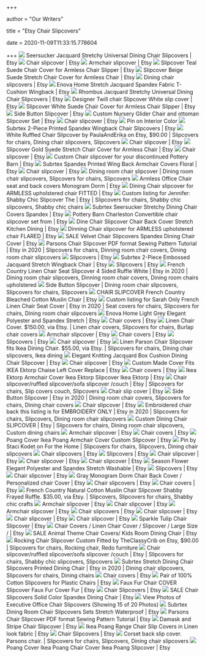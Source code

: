 +++
        
author = "Our Writers"
        
title = "Etsy Chair Slipcovers"
        
date = 2020-11-09T11:33:15.778604
        
+++
[ ![](https://i.etsystatic.com/16359677/r/il/9daa23/1959790617/il_570xN.1959790617_t122.jpg)](https://i.etsystatic.com/16359677/r/il/9daa23/1959790617/il_570xN.1959790617_t122.jpg) Seersucker Jacquard Stretchy Universal Dining Chair Slipcovers | Etsy
[ ![](https://i.etsystatic.com/12731963/r/il/8ce0aa/1362298697/il_570xN.1362298697_3tvr.jpg)](https://i.etsystatic.com/12731963/r/il/8ce0aa/1362298697/il_570xN.1362298697_3tvr.jpg) Chair slipcover | Etsy
[ ![](https://i.etsystatic.com/16359677/d/il/3ea086/2087362330/il_340x270.2087362330_sb2g.jpg?version=0)](https://i.etsystatic.com/16359677/d/il/3ea086/2087362330/il_340x270.2087362330_sb2g.jpg?version=0) Armchair slipcover | Etsy
[ ![](https://i.etsystatic.com/10543788/r/il/b4286a/1302192234/il_570xN.1302192234_3slu.jpg)](https://i.etsystatic.com/10543788/r/il/b4286a/1302192234/il_570xN.1302192234_3slu.jpg) Slipcover Teal Suede Chair Cover for Armless Chair Slipper | Etsy
[ ![](https://i.etsystatic.com/10543788/r/il/d32329/1316593570/il_570xN.1316593570_ltox.jpg)](https://i.etsystatic.com/10543788/r/il/d32329/1316593570/il_570xN.1316593570_ltox.jpg) Slipcover Beige Suede Stretch Chair Cover for Armless Chair | Etsy
[ ![](https://i.etsystatic.com/20927306/d/il/a746bc/2276211554/il_340x270.2276211554_dznj.jpg?version=0)](https://i.etsystatic.com/20927306/d/il/a746bc/2276211554/il_340x270.2276211554_dznj.jpg?version=0) Dining chair slipcovers | Etsy
[ ![](https://i.etsystatic.com/16359677/r/il/0ccf94/1905280231/il_570xN.1905280231_d9us.jpg)](https://i.etsystatic.com/16359677/r/il/0ccf94/1905280231/il_570xN.1905280231_d9us.jpg) Enova Home Stretch Jacquard Spandex Fabric T-Cushion Wingback | Etsy
[ ![](https://i.etsystatic.com/16359677/r/il/e1a67d/1905250423/il_570xN.1905250423_a61y.jpg)](https://i.etsystatic.com/16359677/r/il/e1a67d/1905250423/il_570xN.1905250423_a61y.jpg) Rhombus Jacquard Stretchy Universal Dining Chair Slipcovers | Etsy
[ ![](https://i.etsystatic.com/5561585/r/il/4c6ea8/1752336554/il_794xN.1752336554_hhpx.jpg)](https://i.etsystatic.com/5561585/r/il/4c6ea8/1752336554/il_794xN.1752336554_hhpx.jpg) Designer Twill chair Slipcover White slip cover | Etsy
[ ![](https://i.etsystatic.com/10543788/r/il/baeef3/1960060979/il_570xN.1960060979_bpnj.jpg)](https://i.etsystatic.com/10543788/r/il/baeef3/1960060979/il_570xN.1960060979_bpnj.jpg) Slipcover White Suede Chair Cover for Armless Chair Slipper | Etsy
[ ![](https://i.etsystatic.com/6707231/r/il/72f4e7/1206923441/il_570xN.1206923441_c8dl.jpg)](https://i.etsystatic.com/6707231/r/il/72f4e7/1206923441/il_570xN.1206923441_c8dl.jpg) Side Button Slipcover | Etsy
[ ![](https://i.etsystatic.com/8551658/r/il/1864b8/660276486/il_570xN.660276486_69m5.jpg)](https://i.etsystatic.com/8551658/r/il/1864b8/660276486/il_570xN.660276486_69m5.jpg) Custom Nursery Glider Chair and ottoman Slipcover Set | Etsy
[ ![](https://i.etsystatic.com/16359677/r/il/d915a6/2629551091/il_300x300.2629551091_k257.jpg)](https://i.etsystatic.com/16359677/r/il/d915a6/2629551091/il_300x300.2629551091_k257.jpg) Chair slipcover | Etsy
[ ![](https://i.pinimg.com/originals/9c/fb/03/9cfb0391deb1c453359a66b7d6e4950a.jpg)](https://i.pinimg.com/originals/9c/fb/03/9cfb0391deb1c453359a66b7d6e4950a.jpg) Pin on Interior Color
[ ![](https://i.etsystatic.com/18369773/r/il/706638/2177454379/il_794xN.2177454379_ogss.jpg)](https://i.etsystatic.com/18369773/r/il/706638/2177454379/il_794xN.2177454379_ogss.jpg) Subrtex 2-Piece Printed Spandex Wingback Chair Slipcovers | Etsy
[ ![](https://i.pinimg.com/originals/4c/dc/75/4cdc7560a9d586dd1fd97fedfc8b8d42.jpg)](https://i.pinimg.com/originals/4c/dc/75/4cdc7560a9d586dd1fd97fedfc8b8d42.jpg) White Ruffled Chair Slipcover by PaulaAndErika on Etsy, $90.00 | Slipcovers  for chairs, Dining chair slipcovers, Slipcovers
[ ![](https://i.etsystatic.com/9214343/c/2000/1589/0/1068/il/8a1cc6/1980544463/il_340x270.1980544463_ef5a.jpg)](https://i.etsystatic.com/9214343/c/2000/1589/0/1068/il/8a1cc6/1980544463/il_340x270.1980544463_ef5a.jpg) Chair slipcover | Etsy
[ ![](https://i.etsystatic.com/10543788/r/il/015d74/1714920612/il_570xN.1714920612_q7s5.jpg)](https://i.etsystatic.com/10543788/r/il/015d74/1714920612/il_570xN.1714920612_q7s5.jpg) Slipcover Gold Suede Stretch Chair Cover for Armless Chair | Etsy
[ ![](https://i.etsystatic.com/22860793/c/961/764/16/106/il/5eb242/2526087195/il_340x270.2526087195_l9ir.jpg)](https://i.etsystatic.com/22860793/c/961/764/16/106/il/5eb242/2526087195/il_340x270.2526087195_l9ir.jpg) Chair slipcover | Etsy
[ ![](https://i.etsystatic.com/8551658/r/il/5a2c3a/967005094/il_570xN.967005094_rspa.jpg)](https://i.etsystatic.com/8551658/r/il/5a2c3a/967005094/il_570xN.967005094_rspa.jpg) Custom Chair slipcover for your discontinued Pottery Barn | Etsy
[ ![](https://i.etsystatic.com/18369773/r/il/0514cc/2126590250/il_794xN.2126590250_c3va.jpg)](https://i.etsystatic.com/18369773/r/il/0514cc/2126590250/il_794xN.2126590250_c3va.jpg) Subrtex Spandex Printed Wing Back Armchair Covers Floral | Etsy
[ ![](https://i.etsystatic.com/20927306/r/il/1fe6fc/2385731702/il_300x300.2385731702_cda3.jpg)](https://i.etsystatic.com/20927306/r/il/1fe6fc/2385731702/il_300x300.2385731702_cda3.jpg) Chair slipcover | Etsy
[ ![](https://i.pinimg.com/originals/d2/42/d9/d242d9ce4028405fd29a7611b24e9dd5.jpg)](https://i.pinimg.com/originals/d2/42/d9/d242d9ce4028405fd29a7611b24e9dd5.jpg) Dining room chair slipcover | Dining room chair slipcovers, Slipcovers for  chairs, Slipcovers
[ ![](https://i.etsystatic.com/8620593/r/il/6ea166/1375350779/il_570xN.1375350779_758j.jpg)](https://i.etsystatic.com/8620593/r/il/6ea166/1375350779/il_570xN.1375350779_758j.jpg) Armless Office Chair seat and back covers Monogram Dorm | Etsy
[ ![](https://i.etsystatic.com/8620593/r/il/dec357/1702702755/il_570xN.1702702755_4m7i.jpg)](https://i.etsystatic.com/8620593/r/il/dec357/1702702755/il_570xN.1702702755_4m7i.jpg) Dining Chair slipcover for ARMLESS upholstered chair FITTED | Etsy
[ ![](https://i.pinimg.com/originals/6b/a3/fc/6ba3fc8b4cb02a9b0312e4d6fa758786.jpg)](https://i.pinimg.com/originals/6b/a3/fc/6ba3fc8b4cb02a9b0312e4d6fa758786.jpg) Custom listing for Jennifer: Shabby Chic Slipcover The | Etsy | Slipcovers  for chairs, Shabby chic slipcovers, Shabby chic chairs
[ ![](https://i.etsystatic.com/18369773/r/il/0d61f9/1996069492/il_794xN.1996069492_2qj8.jpg)](https://i.etsystatic.com/18369773/r/il/0d61f9/1996069492/il_794xN.1996069492_2qj8.jpg) Subrtex Seersucker Stretchy Dining Chair Covers Spandex | Etsy
[ ![](https://i.etsystatic.com/8551658/r/il/076396/1012996952/il_570xN.1012996952_4o2a.jpg)](https://i.etsystatic.com/8551658/r/il/076396/1012996952/il_570xN.1012996952_4o2a.jpg) Pottery Barn Charleston Convertible chair slipcover set from | Etsy
[ ![](https://i.etsystatic.com/16235424/r/il/14aa62/1884222421/il_570xN.1884222421_peu6.jpg)](https://i.etsystatic.com/16235424/r/il/14aa62/1884222421/il_570xN.1884222421_peu6.jpg) Dine Chair Slipcover Chair Back Cover Stretch Kitchen Dining | Etsy
[ ![](https://i.etsystatic.com/8620593/r/il/ab2e60/1598139488/il_570xN.1598139488_h3dm.jpg)](https://i.etsystatic.com/8620593/r/il/ab2e60/1598139488/il_570xN.1598139488_h3dm.jpg) Dinning Chair slipcover for ARMLESS upholstered chair FLARED | Etsy
[ ![](https://i.etsystatic.com/22860793/r/il/9e84bf/2407800312/il_570xN.2407800312_kg7x.jpg)](https://i.etsystatic.com/22860793/r/il/9e84bf/2407800312/il_570xN.2407800312_kg7x.jpg) SALE Velvet Chair Slipcovers Spandex Dining Chair Cover | Etsy
[ ![](https://i.pinimg.com/474x/68/f1/ee/68f1ee1dff09fb409d82b2f4530e622d.jpg)](https://i.pinimg.com/474x/68/f1/ee/68f1ee1dff09fb409d82b2f4530e622d.jpg) Parsons Chair Slipcover PDF format Sewing Pattern Tutorial | Etsy in 2020 |  Slipcovers for chairs, Dinning room chair covers, Dining room chair  slipcovers
[ ![](https://i.etsystatic.com/20927306/d/il/c7e279/2286589453/il_340x270.2286589453_cm45.jpg?version=0)](https://i.etsystatic.com/20927306/d/il/c7e279/2286589453/il_340x270.2286589453_cm45.jpg?version=0) Slipcovers | Etsy
[ ![](https://i.etsystatic.com/18369773/r/il/a1a3b6/1959891896/il_794xN.1959891896_lnlo.jpg)](https://i.etsystatic.com/18369773/r/il/a1a3b6/1959891896/il_794xN.1959891896_lnlo.jpg) Subrtex 2-Piece Embossed Jacquard Stretch Wingback Chair | Etsy
[ ![](https://i.etsystatic.com/20927306/d/il/5772b4/2163305609/il_340x270.2163305609_9wdi.jpg?version=0)](https://i.etsystatic.com/20927306/d/il/5772b4/2163305609/il_340x270.2163305609_9wdi.jpg?version=0) Slipcovers | Etsy
[ ![](https://i.pinimg.com/originals/fa/ac/ac/faacac3cb71d40ea88144e15acfb64d2.jpg)](https://i.pinimg.com/originals/fa/ac/ac/faacac3cb71d40ea88144e15acfb64d2.jpg) French Country Linen Chair Seat Slipcover 4 Sided Ruffle White | Etsy in  2020 | Dining room chair slipcovers, Dinning room chair covers, Dining room  chairs upholstered
[ ![](https://i.pinimg.com/474x/13/8c/49/138c490fa434336f3cf3bdf352811eb1.jpg)](https://i.pinimg.com/474x/13/8c/49/138c490fa434336f3cf3bdf352811eb1.jpg) Side Button Slipcover | Dining room chair slipcovers, Slipcovers for chairs,  Slipcovers
[ ![](https://i.etsystatic.com/5708444/r/il/c37a60/556601717/il_570xN.556601717_bewz.jpg)](https://i.etsystatic.com/5708444/r/il/c37a60/556601717/il_570xN.556601717_bewz.jpg) CHAIR SLIPCOVER French Country Bleached Cotton Muslin Chair | Etsy
[ ![](https://i.pinimg.com/736x/0e/53/b3/0e53b33ba4dc63fe24a85d1f6caef64d.jpg)](https://i.pinimg.com/736x/0e/53/b3/0e53b33ba4dc63fe24a85d1f6caef64d.jpg) Custom listing for Sarah Only French Linen Chair Seat Cover | Etsy in 2020  | Seat covers for chairs, Slipcovers for chairs, Dining room chair  slipcovers
[ ![](https://i.etsystatic.com/16359677/r/il/847afe/1853745051/il_570xN.1853745051_c0rx.jpg)](https://i.etsystatic.com/16359677/r/il/847afe/1853745051/il_570xN.1853745051_c0rx.jpg) Enova Home Light Grey Elegant Polyester and Spandex Stretch | Etsy
[ ![](https://i.etsystatic.com/23061656/d/il/ca5e4f/2410460861/il_340x270.2410460861_4abd.jpg?version=0)](https://i.etsystatic.com/23061656/d/il/ca5e4f/2410460861/il_340x270.2410460861_4abd.jpg?version=0) Chair covers | Etsy
[ ![](https://i.pinimg.com/originals/2f/37/76/2f37769c7c786e23974a2cc1263c6d88.jpg)](https://i.pinimg.com/originals/2f/37/76/2f37769c7c786e23974a2cc1263c6d88.jpg) Linen Chair Cover. $150.00, via Etsy. | Linen chair covers, Slipcovers for  chairs, Burlap chair covers
[ ![](https://i.etsystatic.com/16359677/d/il/b2a36d/2629672475/il_340x270.2629672475_ru89.jpg?version=0)](https://i.etsystatic.com/16359677/d/il/b2a36d/2629672475/il_340x270.2629672475_ru89.jpg?version=0) Armchair slipcover | Etsy
[ ![](https://i.etsystatic.com/20927306/r/il/14b097/2282969255/il_300x300.2282969255_8exv.jpg)](https://i.etsystatic.com/20927306/r/il/14b097/2282969255/il_300x300.2282969255_8exv.jpg) Chair covers | Etsy
[ ![](https://i.etsystatic.com/20927306/d/il/fd46bc/2215600386/il_340x270.2215600386_ctcl.jpg?version=0)](https://i.etsystatic.com/20927306/d/il/fd46bc/2215600386/il_340x270.2215600386_ctcl.jpg?version=0) Slipcovers | Etsy
[ ![](https://i.etsystatic.com/16359677/d/il/8248fc/1806276300/il_340x270.1806276300_7an8.jpg?version=0)](https://i.etsystatic.com/16359677/d/il/8248fc/1806276300/il_340x270.1806276300_7an8.jpg?version=0) Chair slipcover | Etsy
[ ![](https://i.pinimg.com/originals/e9/5d/b2/e95db288fe66628ee0c3515837fad10f.jpg)](https://i.pinimg.com/originals/e9/5d/b2/e95db288fe66628ee0c3515837fad10f.jpg) Linen Parson Chair Slipcover fits Ikea Dining Chair. $55.00, via Etsy. |  Slipcovers for chairs, Dining chair slipcovers, Ikea dining
[ ![](https://i.etsystatic.com/16359677/r/il/8fd404/1646946992/il_570xN.1646946992_gps3.jpg)](https://i.etsystatic.com/16359677/r/il/8fd404/1646946992/il_570xN.1646946992_gps3.jpg) Elegant Knitting Jacquard Box Cushion Dining Chair Slipcover | Etsy
[ ![](https://i.etsystatic.com/21115125/d/il/baebc8/2192000916/il_340x270.2192000916_jpow.jpg?version=0)](https://i.etsystatic.com/21115125/d/il/baebc8/2192000916/il_340x270.2192000916_jpow.jpg?version=0) Chair slipcover | Etsy
[ ![](https://i.etsystatic.com/20046349/r/il/3057fb/1905516571/il_570xN.1905516571_j7ob.jpg)](https://i.etsystatic.com/20046349/r/il/3057fb/1905516571/il_570xN.1905516571_j7ob.jpg) Custom Made Cover Fits IKEA Ektorp Chaise Left Cover Replace | Etsy
[ ![](https://i.etsystatic.com/20927306/d/il/2d9809/2274912353/il_340x270.2274912353_6dxg.jpg?version=0)](https://i.etsystatic.com/20927306/d/il/2d9809/2274912353/il_340x270.2274912353_6dxg.jpg?version=0) Chair covers | Etsy
[ ![](https://i.etsystatic.com/15610705/r/il/0714f0/1931914792/il_570xN.1931914792_4km4.jpg)](https://i.etsystatic.com/15610705/r/il/0714f0/1931914792/il_570xN.1931914792_4km4.jpg) Ikea Ektorp Armchair Cover Ikea Ektorp Slipcover Ikea Ektorp | Etsy
[ ![](https://i.pinimg.com/originals/f0/9f/3b/f09f3be043df5a6e8e78e92aea30fdce.jpg)](https://i.pinimg.com/originals/f0/9f/3b/f09f3be043df5a6e8e78e92aea30fdce.jpg) Chair slipcover/ruffled slipcover/sofa slipcover /couch | Etsy | Slipcovers  for chairs, Slip covers couch, Slipcovers
[ ![](https://i.etsystatic.com/6808627/d/il/f98f85/2571994100/il_340x270.2571994100_pnq7.jpg?version=0)](https://i.etsystatic.com/6808627/d/il/f98f85/2571994100/il_340x270.2571994100_pnq7.jpg?version=0) Chair slip cover | Etsy
[ ![](https://i.pinimg.com/474x/b7/b2/8e/b7b28ec17a063f981bb2c289cf86fa21.jpg)](https://i.pinimg.com/474x/b7/b2/8e/b7b28ec17a063f981bb2c289cf86fa21.jpg) Side Button Slipcover | Etsy in 2020 | Dining room chair covers, Slipcovers  for chairs, Dining chair covers
[ ![](https://i.etsystatic.com/16359677/d/il/1ef064/2073910546/il_340x270.2073910546_1n77.jpg?version=0)](https://i.etsystatic.com/16359677/d/il/1ef064/2073910546/il_340x270.2073910546_1n77.jpg?version=0) Chair slipcover | Etsy
[ ![](https://i.pinimg.com/originals/72/b9/35/72b935aaf57fc777e56c4e34d0648979.jpg)](https://i.pinimg.com/originals/72/b9/35/72b935aaf57fc777e56c4e34d0648979.jpg) Embroidered chair back this listing is for EMBROIDERY ONLY | Etsy in 2020 |  Slipcovers for chairs, Slipcovers, Dining room chair slipcovers
[ ![](https://i.pinimg.com/474x/36/b1/24/36b124e40564aebf741855f8373ef318.jpg)](https://i.pinimg.com/474x/36/b1/24/36b124e40564aebf741855f8373ef318.jpg) Custom Dining Chair SLIPCOVER | Etsy | Slipcovers for chairs, Dining room chair  slipcovers, Custom dining chairs
[ ![](https://i.etsystatic.com/23281211/c/2999/2383/0/422/il/30166a/2368045332/il_340x270.2368045332_su5p.jpg)](https://i.etsystatic.com/23281211/c/2999/2383/0/422/il/30166a/2368045332/il_340x270.2368045332_su5p.jpg) Armchair slipcover | Etsy
[ ![](https://i.etsystatic.com/7827212/d/il/192152/1880066557/il_340x270.1880066557_9lai.jpg?version=0)](https://i.etsystatic.com/7827212/d/il/192152/1880066557/il_340x270.1880066557_9lai.jpg?version=0) Chair covers | Etsy
[ ![](https://i.etsystatic.com/15610705/r/il/88d53f/1969590290/il_570xN.1969590290_89bg.jpg)](https://i.etsystatic.com/15610705/r/il/88d53f/1969590290/il_570xN.1969590290_89bg.jpg) Poang Cover Ikea Poang Armchair Cover Custom Slipcover | Etsy
[ ![](https://i.pinimg.com/originals/b4/44/b7/b444b7a21b0e333a24dc2029f8e270c0.jpg)](https://i.pinimg.com/originals/b4/44/b7/b444b7a21b0e333a24dc2029f8e270c0.jpg) Pin by Staci Kodet on For the Home | Slipcovers for chairs, Slipcovers,  Dining chair slipcovers
[ ![](https://i.etsystatic.com/16359677/d/il/6a510a/2121486509/il_340x270.2121486509_b9m5.jpg?version=0)](https://i.etsystatic.com/16359677/d/il/6a510a/2121486509/il_340x270.2121486509_b9m5.jpg?version=0) Chair slipcovers | Etsy
[ ![](https://i.etsystatic.com/15610705/r/il/f1b235/2579087549/il_300x300.2579087549_2rgk.jpg)](https://i.etsystatic.com/15610705/r/il/f1b235/2579087549/il_300x300.2579087549_2rgk.jpg) Slipcovers | Etsy
[ ![](https://i.etsystatic.com/22860793/c/781/620/76/103/il/78da1b/2669782865/il_340x270.2669782865_eh3e.jpg)](https://i.etsystatic.com/22860793/c/781/620/76/103/il/78da1b/2669782865/il_340x270.2669782865_eh3e.jpg) Chair slipcover | Etsy
[ ![](https://i.etsystatic.com/24870538/c/1600/1271/0/0/il/b675b0/2547295518/il_340x270.2547295518_pbvb.jpg)](https://i.etsystatic.com/24870538/c/1600/1271/0/0/il/b675b0/2547295518/il_340x270.2547295518_pbvb.jpg) Chair slipcover | Etsy
[ ![](https://i.etsystatic.com/15691889/d/il/9fad5a/1875506999/il_340x270.1875506999_a779.jpg?version=0)](https://i.etsystatic.com/15691889/d/il/9fad5a/1875506999/il_340x270.1875506999_a779.jpg?version=0) Chair slipcover | Etsy
[ ![](https://i.etsystatic.com/16359677/r/il/7f69c4/1523386952/il_570xN.1523386952_1t0b.jpg)](https://i.etsystatic.com/16359677/r/il/7f69c4/1523386952/il_570xN.1523386952_1t0b.jpg) Season Flower Elegant Polyester and Spandex Stretch Washable | Etsy
[ ![](https://i.etsystatic.com/5883071/r/il/2f1905/2057099426/il_300x300.2057099426_9ez4.jpg)](https://i.etsystatic.com/5883071/r/il/2f1905/2057099426/il_300x300.2057099426_9ez4.jpg) Slipcovers | Etsy
[ ![](https://i.etsystatic.com/20927306/d/il/08c098/2433365345/il_340x270.2433365345_6nup.jpg?version=0)](https://i.etsystatic.com/20927306/d/il/08c098/2433365345/il_340x270.2433365345_6nup.jpg?version=0) Chair slipcover | Etsy
[ ![](https://i.etsystatic.com/15337574/r/il/c75038/1283997245/il_570xN.1283997245_3qg3.jpg)](https://i.etsystatic.com/15337574/r/il/c75038/1283997245/il_570xN.1283997245_3qg3.jpg) Gray Monogram Dorm Chair Back Cover / Personalized chair Cover | Etsy
[ ![](https://i.etsystatic.com/20046349/d/il/42102f/2269402817/il_340x270.2269402817_4m4f.jpg?version=0)](https://i.etsystatic.com/20046349/d/il/42102f/2269402817/il_340x270.2269402817_4m4f.jpg?version=0) Chair slipcovers | Etsy
[ ![](https://i.etsystatic.com/20927306/d/il/32e9e6/2377796837/il_340x270.2377796837_lwej.jpg?version=0)](https://i.etsystatic.com/20927306/d/il/32e9e6/2377796837/il_340x270.2377796837_lwej.jpg?version=0) Chair covers | Etsy
[ ![](https://i.pinimg.com/originals/46/fc/d7/46fcd7ab54566f31544c37b707b41dbf.jpg)](https://i.pinimg.com/originals/46/fc/d7/46fcd7ab54566f31544c37b707b41dbf.jpg) French Country Natural Cotton Muslin Chair Slipcover Shabby Frayed Ruffle.  $35.00, via Etsy. | Slipcovers, Slipcovers for chairs, Shabby chic crafts
[ ![](https://i.etsystatic.com/18321326/d/il/6ef9ea/2407717110/il_340x270.2407717110_3fv5.jpg?version=0)](https://i.etsystatic.com/18321326/d/il/6ef9ea/2407717110/il_340x270.2407717110_3fv5.jpg?version=0) Armchair slipcover | Etsy
[ ![](https://i.etsystatic.com/16359677/d/il/a0b9c6/2629561351/il_340x270.2629561351_4lrf.jpg?version=0)](https://i.etsystatic.com/16359677/d/il/a0b9c6/2629561351/il_340x270.2629561351_4lrf.jpg?version=0) Chair slipcover | Etsy
[ ![](https://i.etsystatic.com/16359677/d/il/cd6698/2581951016/il_340x270.2581951016_lalj.jpg?version=0)](https://i.etsystatic.com/16359677/d/il/cd6698/2581951016/il_340x270.2581951016_lalj.jpg?version=0) Armchair slipcover | Etsy
[ ![](https://i.etsystatic.com/22860793/c/914/726/19/128/il/0dbd4c/2543186756/il_340x270.2543186756_wpb2.jpg)](https://i.etsystatic.com/22860793/c/914/726/19/128/il/0dbd4c/2543186756/il_340x270.2543186756_wpb2.jpg) Chair slipcovers | Etsy
[ ![](https://i.etsystatic.com/22993017/d/il/4c1831/2409385660/il_340x270.2409385660_6pra.jpg?version=0)](https://i.etsystatic.com/22993017/d/il/4c1831/2409385660/il_340x270.2409385660_6pra.jpg?version=0) Chair slipcover | Etsy
[ ![](https://i.etsystatic.com/22860793/c/303/240/0/164/il/927c29/2431478199/il_340x270.2431478199_74wm.jpg)](https://i.etsystatic.com/22860793/c/303/240/0/164/il/927c29/2431478199/il_340x270.2431478199_74wm.jpg) Chair slipcover | Etsy
[ ![](https://i.etsystatic.com/15610705/c/3000/2000/0/0/il/05a8db/2094706990/il_340x270.2094706990_joec.jpg)](https://i.etsystatic.com/15610705/c/3000/2000/0/0/il/05a8db/2094706990/il_340x270.2094706990_joec.jpg) Chair slipcover | Etsy
[ ![](https://i.etsystatic.com/6656065/r/il/8bb7e1/2153846497/il_570xN.2153846497_p003.jpg)](https://i.etsystatic.com/6656065/r/il/8bb7e1/2153846497/il_570xN.2153846497_p003.jpg) Sparkle Tulip Chair Slipcover | Etsy
[ ![](https://i.etsystatic.com/8847203/r/il/c26258/2486188092/il_570xN.2486188092_q3ky.jpg)](https://i.etsystatic.com/8847203/r/il/c26258/2486188092/il_570xN.2486188092_q3ky.jpg) Chair Covers / Linen Chair Cover / Slipcover / Large Size / | Etsy
[ ![](https://i.etsystatic.com/22860793/r/il/4736d6/2437012155/il_570xN.2437012155_2x3b.jpg)](https://i.etsystatic.com/22860793/r/il/4736d6/2437012155/il_570xN.2437012155_2x3b.jpg) SALE Animal Theme Chair Covers/ Kids Room Dining Chair | Etsy
[ ![](https://i.pinimg.com/originals/74/10/c0/7410c0ab1733b4c5b5e54eb598f3bdff.jpg)](https://i.pinimg.com/originals/74/10/c0/7410c0ab1733b4c5b5e54eb598f3bdff.jpg) Rocking Chair Slipcover Custom Fitted by TheClassyCrib on Etsy, $90.00 |  Slipcovers for chairs, Rocking chair, Redo furniture
[ ![](https://i.pinimg.com/originals/67/22/af/6722af231617f930722789412cecd43c.jpg)](https://i.pinimg.com/originals/67/22/af/6722af231617f930722789412cecd43c.jpg) Chair slipcover/ruffled slipcover/sofa slipcover /couch | Etsy | Slipcovers  for chairs, Shabby chic slipcovers, Slipcovers
[ ![](https://i.pinimg.com/originals/75/9b/37/759b371b5058422242363679fb667036.jpg)](https://i.pinimg.com/originals/75/9b/37/759b371b5058422242363679fb667036.jpg) Subrtex Stretch Dining Chair Slipcovers Printed Dining Chair | Etsy in 2020  | Dining chair slipcovers, Slipcovers for chairs, Dining chairs
[ ![](https://i.etsystatic.com/15691889/d/il/19d3e0/2252235237/il_340x270.2252235237_ph3g.jpg?version=0)](https://i.etsystatic.com/15691889/d/il/19d3e0/2252235237/il_340x270.2252235237_ph3g.jpg?version=0) Chair covers | Etsy
[ ![](https://i.etsystatic.com/9910052/r/il/af9b3f/1465386279/il_570xN.1465386279_7j5o.jpg)](https://i.etsystatic.com/9910052/r/il/af9b3f/1465386279/il_570xN.1465386279_7j5o.jpg) Pair of 100% Cotton Slipcovers for Plastic Chairs | Etsy
[ ![](https://i.etsystatic.com/6032756/r/il/f0ff1a/1915020634/il_570xN.1915020634_37ie.jpg)](https://i.etsystatic.com/6032756/r/il/f0ff1a/1915020634/il_570xN.1915020634_37ie.jpg) Faux Fur Chair COVER Slipcover Faux Fur Cover Fur | Etsy
[ ![](https://i.etsystatic.com/7827212/d/il/f45530/686406756/il_340x270.686406756_gqoy.jpg?version=0)](https://i.etsystatic.com/7827212/d/il/f45530/686406756/il_340x270.686406756_gqoy.jpg?version=0) Chair Slipcovers | Etsy
[ ![](https://i.etsystatic.com/22860793/r/il/c3b02a/2443297957/il_570xN.2443297957_4zel.jpg)](https://i.etsystatic.com/22860793/r/il/c3b02a/2443297957/il_570xN.2443297957_4zel.jpg) SALE Chair Slipcovers Solid Color Spandex Dining Chair | Etsy
[ ![](https://www.drawzit.com/wp-content/uploads/2018/04/most-up-to-date-executive-office-chair-slipcovers-pertaining-to-chair-office-chair-slipcover-curious-office-chair-cover-etsy.jpg)](https://www.drawzit.com/wp-content/uploads/2018/04/most-up-to-date-executive-office-chair-slipcovers-pertaining-to-chair-office-chair-slipcover-curious-office-chair-cover-etsy.jpg) View Photos of Executive Office Chair Slipcovers (Showing 15 of 20 Photos)
[ ![](https://i.etsystatic.com/18369773/r/il/0d1f47/1996076504/il_570xN.1996076504_kcc2.jpg)](https://i.etsystatic.com/18369773/r/il/0d1f47/1996076504/il_570xN.1996076504_kcc2.jpg) Subrtex Dining Room Chair Slipcovers Sets Stretch Waterproof | Etsy
[ ![](https://i.etsystatic.com/5287038/r/il/49a49d/377590291/il_570xN.377590291_lzvc.jpg)](https://i.etsystatic.com/5287038/r/il/49a49d/377590291/il_570xN.377590291_lzvc.jpg) Parsons Chair Slipcover PDF format Sewing Pattern Tutorial | Etsy
[ ![](https://i.etsystatic.com/5633332/r/il/76d951/365455564/il_570xN.365455564_kwm8.jpg)](https://i.etsystatic.com/5633332/r/il/76d951/365455564/il_570xN.365455564_kwm8.jpg) Damask and Stripe Chair Slipcover | Etsy
[ ![](https://i.etsystatic.com/9222202/r/il/cc79f9/1943189921/il_794xN.1943189921_841w.jpg)](https://i.etsystatic.com/9222202/r/il/cc79f9/1943189921/il_794xN.1943189921_841w.jpg) Ikea Poang Range Chair Slip Covers in Linen look fabric | Etsy
[ ![](https://i.etsystatic.com/14021644/d/il/b5a465/1112174752/il_340x270.1112174752_3qve.jpg?version=0)](https://i.etsystatic.com/14021644/d/il/b5a465/1112174752/il_340x270.1112174752_3qve.jpg?version=0) Chair Slipcovers | Etsy
[ ![](https://i.pinimg.com/originals/28/a4/8f/28a48fb47c94961e2dcb537f27ba6bdc.jpg)](https://i.pinimg.com/originals/28/a4/8f/28a48fb47c94961e2dcb537f27ba6bdc.jpg) Corset back slip cover. Parsons chair. | Slipcovers for chairs, Slipcovers,  Dining chair slipcovers
[ ![](https://i.etsystatic.com/15610705/r/il/fe357a/2000036501/il_570xN.2000036501_kq2n.jpg)](https://i.etsystatic.com/15610705/r/il/fe357a/2000036501/il_570xN.2000036501_kq2n.jpg) Poang Cover Ikea Poang Chair Cover Ikea Poang Slipcover | Etsy
